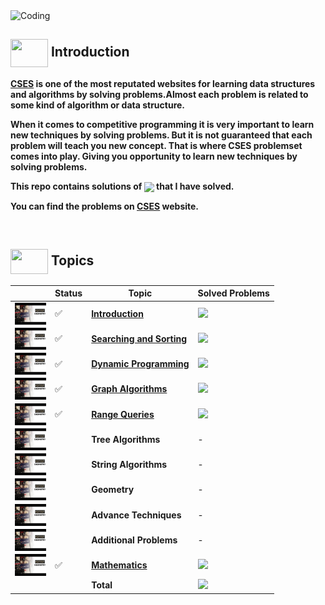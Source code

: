 <img alt="Coding" width="800px" height="400px" src="https://cdn.dribbble.com/users/1959912/screenshots/6464044/content_creator_dribbble.gif">

## <img src = "https://cdn.dribbble.com/users/1138721/screenshots/10809828/media/478d32b2e65c8c3194b7f2154e179231.gif" align = "center" width = "60px" height = "45px"> Introduction

**[CSES](https://cses.fi/problemset/) is one of the most reputated websites for learning data structures and algorithms by solving problems.Almost each problem is related to some kind of algorithm or data structure.**

**When it comes to competitive programming it is very important to learn new techniques by solving problems. But it is not guaranteed that each problem will teach you new concept. That is where CSES problemset comes into play. Giving you opportunity to learn new techniques by solving problems.**

**This repo contains solutions of <a href = "https://cses.fi/problemset/"><img align = "center" src = "https://img.shields.io/badge/CSES Problemset-%23E60023.svg?"></a> that I have solved.**

**You can find the problems on [CSES](https://cses.fi/problemset/) website.**

<br>

## <img src = "https://cdn.dribbble.com/users/2493316/screenshots/14030448/media/8b87a18633c28586e4a315bcdaab031b.gif" align = "center" width = "60px" height = "40px"> Topics

||Status|Topic|Solved Problems|
|--------|-----|-----|---------------|
|<img align = "center" width = "50px" height = "35px" src = "assets/cses2.jpg">|✅|[**Introduction**](https://github.com/khalid586/CSES-Problemset-Solutions/tree/main/1.Intoductory)| ![](https://img.shields.io/badge/14-%231877F2.svg?)|
|<img align = "center" width = "50px" height = "35px" src = "assets/cses2.jpg">|✅|[**Searching and Sorting**](https://github.com/khalid586/CSES-Problemset-Solutions/tree/main/2.Sorting%20and%20Searching)|![](https://img.shields.io/badge/11-%231877F2.svg?)|
|<img align = "center" width = "50px" height = "35px" src = "assets/cses2.jpg">|✅|[**Dynamic Programming**](https://github.com/khalid586/CSES-Problemset-Solutions/tree/main/3.Dynamic%20Programming)|![](https://img.shields.io/badge/05-%231877F2.svg?)|
|<img align = "center" width = "50px" height = "35px" src = "assets/cses2.jpg">|✅|[**Graph Algorithms**](https://github.com/khalid586/CSES-Problemset-Solutions/tree/main/4.Graph%20Algorithms)|![](https://img.shields.io/badge/08-%231877F2.svg?)|
|<img align = "center" width = "50px" height = "35px" src = "assets/cses2.jpg">|✅|[**Range Queries**](https://github.com/khalid586/CSES-Problemset-Solutions/tree/main/5.Range%20Queries)|![](https://img.shields.io/badge/02-%231877F2.svg?)|
|<img align = "center" width = "50px" height = "35px" src = "assets/cses2.jpg">||**Tree Algorithms**|-|
|<img align = "center" width = "50px" height = "35px" src = "assets/cses2.jpg">||**String Algorithms**|-|
|<img align = "center" width = "50px" height = "35px" src = "assets/cses2.jpg">||**Geometry**|-|
|<img align = "center" width = "50px" height = "35px" src = "assets/cses2.jpg">||**Advance Techniques**|-|
|<img align = "center" width = "50px" height = "35px" src = "assets/cses2.jpg">||**Additional Problems**|-|
|<img align = "center" width = "50px" height = "35px" src = "assets/cses2.jpg">|✅|[**Mathematics**](https://github.com/khalid586/CSES-Problemset-Solutions/tree/main/7.Mathematics)|![](https://img.shields.io/badge/01-%231877F2.svg?)|
|||**Total**|![](https://img.shields.io/badge/42-%23E60023.svg?style=flat)|

